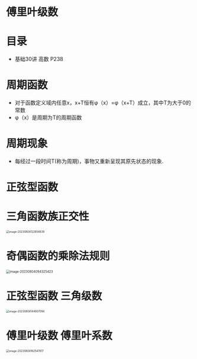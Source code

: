 # 傅里叶级数



# 目录

* 基础30讲 高数 P238



# 周期函数

* 对于函数定义域内任意x，x+T恒有φ（x）=φ（x+T）成立，其中T为大于0的常数
* φ（x）是周期为T的周期函数



# 周期现象

* 每经过一段时间T(称为周期)，事物又重新呈现其原先状态的现象.



# 正弦型函数





# 三角函数族正交性

<img src="https://cvp.oss-cn-shanghai.aliyuncs.com/picgo/202308041226733.png" alt="image-20230804122654639" style="zoom:50%;" />



# 奇偶函数的乘除法规则

<img src="https://cvp.oss-cn-shanghai.aliyuncs.com/picgo/202308040943491.png" alt="image-20230804094325423" style="zoom: 60%;" />



# 正弦型函数 三角级数

<img src="https://cvp.oss-cn-shanghai.aliyuncs.com/picgo/202308041448159.png" alt="image-20230804144807094" style="zoom:50%;" />



# 傅里叶级数 傅里叶系数

<img src="https://cvp.oss-cn-shanghai.aliyuncs.com/picgo/202308041625720.png" alt="image-20230804162547617" style="zoom:50%;" />